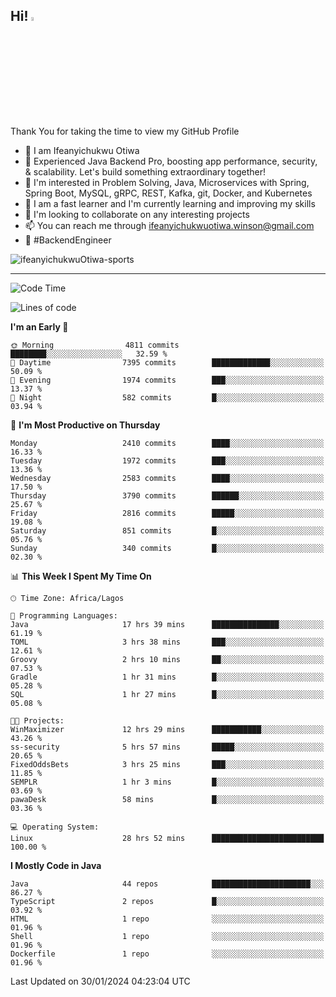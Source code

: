 <!-- BLOG-POST-LIST:START --><!-- BLOG-POST-LIST:END -->

## Hi! <img src="https://media.giphy.com/media/hvRJCLFzcasrR4ia7z/giphy.gif" width="4%"> 

Thank You for taking the time to view my GitHub Profile

- 👋 I am Ifeanyichukwu Otiwa
- 🚀 Experienced Java Backend Pro, boosting app performance, security, & scalability. Let's build something extraordinary together!
- 👀 I'm interested in Problem Solving, Java, Microservices with Spring, Spring Boot, MySQL, gRPC, REST, Kafka, git, Docker, and Kubernetes
- 🌱 I am a fast learner and I'm currently learning and improving my skills
- 💞️ I'm looking to collaborate on any interesting projects
- 📫 You can reach me through ifeanyichukwuotiwa.winson@gmail.com
- 🚀 #BackendEngineer

<p align="left" marginTop="10px"> <img src="https://komarev.com/ghpvc/?username=ifeanyichukwuOtiwa-sports&label=Profile%20views&color=0e75b6&style=for-the-badge" alt="ifeanyichukwuOtiwa-sports" /> </p>

***

<!--START_SECTION:waka-->
![Code Time](http://img.shields.io/badge/Code%20Time-2%2C179%20hrs%206%20mins-blue)

![Lines of code](https://img.shields.io/badge/From%20Hello%20World%20I%27ve%20Written-4.8%20million%20lines%20of%20code-blue)

**I'm an Early 🐤** 

```text
🌞 Morning                4811 commits        ████████░░░░░░░░░░░░░░░░░   32.59 % 
🌆 Daytime                7395 commits        █████████████░░░░░░░░░░░░   50.09 % 
🌃 Evening                1974 commits        ███░░░░░░░░░░░░░░░░░░░░░░   13.37 % 
🌙 Night                  582 commits         █░░░░░░░░░░░░░░░░░░░░░░░░   03.94 % 
```
📅 **I'm Most Productive on Thursday** 

```text
Monday                   2410 commits        ████░░░░░░░░░░░░░░░░░░░░░   16.33 % 
Tuesday                  1972 commits        ███░░░░░░░░░░░░░░░░░░░░░░   13.36 % 
Wednesday                2583 commits        ████░░░░░░░░░░░░░░░░░░░░░   17.50 % 
Thursday                 3790 commits        ██████░░░░░░░░░░░░░░░░░░░   25.67 % 
Friday                   2816 commits        █████░░░░░░░░░░░░░░░░░░░░   19.08 % 
Saturday                 851 commits         █░░░░░░░░░░░░░░░░░░░░░░░░   05.76 % 
Sunday                   340 commits         █░░░░░░░░░░░░░░░░░░░░░░░░   02.30 % 
```


📊 **This Week I Spent My Time On** 

```text
🕑︎ Time Zone: Africa/Lagos

💬 Programming Languages: 
Java                     17 hrs 39 mins      ███████████████░░░░░░░░░░   61.19 % 
TOML                     3 hrs 38 mins       ███░░░░░░░░░░░░░░░░░░░░░░   12.61 % 
Groovy                   2 hrs 10 mins       ██░░░░░░░░░░░░░░░░░░░░░░░   07.53 % 
Gradle                   1 hr 31 mins        █░░░░░░░░░░░░░░░░░░░░░░░░   05.28 % 
SQL                      1 hr 27 mins        █░░░░░░░░░░░░░░░░░░░░░░░░   05.08 % 

🐱‍💻 Projects: 
WinMaximizer             12 hrs 29 mins      ███████████░░░░░░░░░░░░░░   43.26 % 
ss-security              5 hrs 57 mins       █████░░░░░░░░░░░░░░░░░░░░   20.65 % 
FixedOddsBets            3 hrs 25 mins       ███░░░░░░░░░░░░░░░░░░░░░░   11.85 % 
SEMPLR                   1 hr 3 mins         █░░░░░░░░░░░░░░░░░░░░░░░░   03.69 % 
pawaDesk                 58 mins             █░░░░░░░░░░░░░░░░░░░░░░░░   03.36 % 

💻 Operating System: 
Linux                    28 hrs 52 mins      █████████████████████████   100.00 % 
```

**I Mostly Code in Java** 

```text
Java                     44 repos            ██████████████████████░░░   86.27 % 
TypeScript               2 repos             █░░░░░░░░░░░░░░░░░░░░░░░░   03.92 % 
HTML                     1 repo              ░░░░░░░░░░░░░░░░░░░░░░░░░   01.96 % 
Shell                    1 repo              ░░░░░░░░░░░░░░░░░░░░░░░░░   01.96 % 
Dockerfile               1 repo              ░░░░░░░░░░░░░░░░░░░░░░░░░   01.96 % 
```




 Last Updated on 30/01/2024 04:23:04 UTC
<!--END_SECTION:waka-->

<!--
<p align="center">
![trophy](https://github-profile-trophy.vercel.app/?username=ifeanyichukwuOtiwa-sports&theme=onedark) (https://github.com/ryo-ma/github-profile-trophy)
</p>
-->

<!---
ifeanyi-otiwa/ifeanyi-otiwa is a ✨ special ✨ repository because its `README.md` (this file) appears on your GitHub profile.
You can click the Preview link to take a look at your changes.
--->
